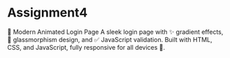 # Assignment4
🔑 Modern Animated Login Page A sleek login page with ✨ gradient effects, 🧊 glassmorphism design, and ✅ JavaScript validation. Built with HTML, CSS, and JavaScript, fully responsive for all devices 📱.
